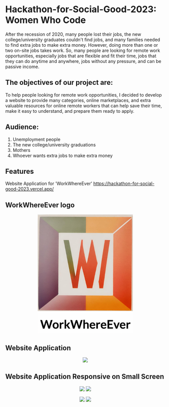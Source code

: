 # Hackathon-for-Social-Good-2023: Women Who Code

  After the recession of 2020, many people lost their jobs, the new college/university graduates couldn't find jobs, and many families needed to find extra jobs to make extra money. However, doing more than one or two on-site jobs takes work. So, many people are looking for remote work opportunities, especially jobs that are flexible and fit their time, jobs that they can do anytime and anywhere, jobs without any pressure, and can be passive income.

## The objectives of our project are:

  To help people looking for remote work opportunities, I decided to develop a website to provide﻿ many categories, online marketplaces, and extra valuable resources for online remote workers that can help save their time, make it easy to understand, and prepare them ready to apply.

## Audience:
1. Unemployment people
2. The new college/university graduations
3. Mothers
4. Whoever wants extra jobs to make extra money

## Features

Website Application for 'WorkWhereEver'
https://hackathon-for-social-good-2023.vercel.app/

## WorkWhereEver logo

<p align="center"><img width="300" src="https://raw.githubusercontent.com/A-Kannika/Hackathon-for-Social-Good-2023/master/images/cover/logos.png"></p>

## Website Application

<p align="center"><kbd><img width="1200" src="https://github.com/A-Kannika/Hackathon-for-Social-Good-2023/assets/49578771/54c0f2b1-4511-461a-9c2e-cb9124cebc8b"></kbd></p>

## Website Application Responsive on Small Screen

<p align="center"><kbd><img width="300" src="https://github.com/A-Kannika/Hackathon-for-Social-Good-2023/assets/49578771/23730458-632e-43dc-8e03-e8781e0b4577"></kbd>          
  <kbd><img width="300" src="https://github.com/A-Kannika/Hackathon-for-Social-Good-2023/assets/49578771/6fb552f0-154d-4c82-9633-0b14af429a8a"></kbd></p>

<p align="center"><kbd><img width="300" src="https://github.com/A-Kannika/Hackathon-for-Social-Good-2023/assets/49578771/242edb1c-35bd-46c9-bdb2-b404a0ae6505"></kbd>          
  <kbd><img width="300" src="https://github.com/A-Kannika/Hackathon-for-Social-Good-2023/assets/49578771/2e0f1132-c63d-4d31-91ba-9a1054586c43"></kbd></p>




